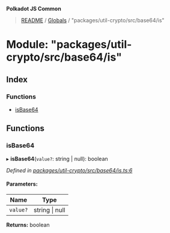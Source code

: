 **Polkadot JS Common**

> [README](../README.md) / [Globals](../globals.md) / "packages/util-crypto/src/base64/is"

# Module: "packages/util-crypto/src/base64/is"

## Index

### Functions

* [isBase64](_packages_util_crypto_src_base64_is_.md#isbase64)

## Functions

### isBase64

▸ **isBase64**(`value?`: string \| null): boolean

*Defined in [packages/util-crypto/src/base64/is.ts:6](https://github.com/polkadot-js/common/blob/bd1735ca/packages/util-crypto/src/base64/is.ts#L6)*

#### Parameters:

Name | Type |
------ | ------ |
`value?` | string \| null |

**Returns:** boolean
